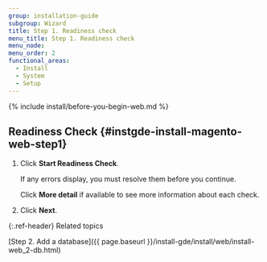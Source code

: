 ```yaml
---
group: installation-guide
subgroup: Wizard
title: Step 1. Readiness check
menu_title: Step 1. Readiness check
menu_node:
menu_order: 2
functional_areas:
  - Install
  - System
  - Setup
---
```


{% include install/before-you-begin-web.md %}

## Readiness Check   {#instgde-install-magento-web-step1}

1. Click **Start Readiness Check**.

   If any errors display, you must resolve them before you continue.

   Click **More detail** if available to see more information about each check.

1. Click **Next**.

{:.ref-header}
Related topics

[Step 2. Add a database]({{ page.baseurl }}/install-gde/install/web/install-web_2-db.html)
